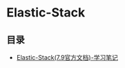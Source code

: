 #  Elastic-Stack

## 目录

* [Elastic-Stack(7.9官方文档)-学习笔记](/study/Elastic-Stack/Elastic-Stack(7.9官方文档)-学习笔记)

